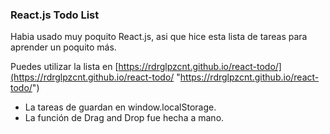 ### React.js Todo List

Habia usado muy poquito React.js, asi que hice esta lista de tareas para aprender un poquito más.

Puedes utilizar la lista en [https://rdrglpzcnt.github.io/react-todo/](https://rdrglpzcnt.github.io/react-todo/ "https://rdrglpzcnt.github.io/react-todo/")

- La tareas de guardan en window.localStorage.
- La función de Drag and Drop fue hecha a mano.